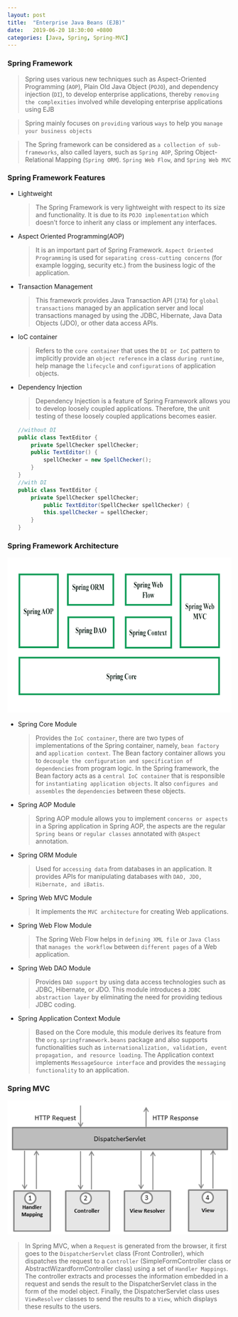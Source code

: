 ```yaml
---
layout: post
title:  "Enterprise Java Beans (EJB)"
date:   2019-06-20 18:30:00 +0800
categories: [Java, Spring, Spring-MVC]
---
```

### Spring Framework
> Spring uses various new techniques such as Aspect-Oriented Programming (`AOP`), Plain Old Java Object (`POJO`), and dependency injection (`DI`), to develop enterprise applications, thereby `removing the complexities` involved while developing enterprise applications using EJB

> Spring mainly focuses on `providing` various `ways` to help you `manage your business objects`

> The Spring framework can be considered as `a collection of sub-frameworks`, also called layers, such as `Spring AOP`, Spring Object-Relational Mapping (`Spring ORM`). `Spring Web Flow`, and `Spring Web MVC`

### Spring Framework Features
- Lightweight
    >The Spring Framework is very lightweight with respect to its size and functionality. It is due to its `POJO implementation` which doesn’t force to inherit any class or implement any interfaces.
- Aspect Oriented Programming(AOP)
    >It is an important part of Spring Framework. `Aspect Oriented Programming` is used for `separating cross-cutting concerns` (for example logging, security etc.) from the business logic of the application.
- Transaction Management
    >This framework provides Java Transaction API (`JTA`) for `global transactions` managed by an application server and local transactions managed by using the JDBC, Hibernate, Java Data Objects (JDO), or other data access APIs. 
- IoC container
    >Refers to the `core container` that uses the `DI or IoC` pattern to implicitly provide an `object reference` in a class `during runtime`, help manage the `lifecycle` and `configurations` of application objects.
- Dependency Injection
    >Dependency Injection is a feature of Spring Framework allows you to develop loosely coupled applications. Therefore, the unit testing of these loosely coupled applications becomes easier. 

    ```java
    //without DI
    public class TextEditor {
        private SpellChecker spellChecker;
        public TextEditor() {
            spellChecker = new SpellChecker();
        }
    }
    //with DI
    public class TextEditor {
        private SpellChecker spellChecker;
            public TextEditor(SpellChecker spellChecker) {
            this.spellChecker = spellChecker;
        }
    }
    ```
### Spring Framework Architecture

![spring framework](https://github.com/YouwangDeng/YouwangDeng.github.io/raw/master/static/img/_posts/Spring-Framework-Architecture.png)

- Spring Core Module
    >Provides the `IoC container`, there are two types of implementations of the Spring container, namely, `bean factory` and `application context`. The Bean factory container allows you to `decouple the configuration and specification of dependencies` from program logic. In the Spring framework, the Bean factory acts as a `central IoC container` that is responsible for `instantiating application objects`. It also `configures and assembles` the `dependencies` between these objects. 
- Spring AOP Module
    >Spring AOP module allows you to implement `concerns or aspects` in a Spring application in Spring AOP, the aspects are the regular `Spring beans` or `regular classes` annotated with `@Aspect` annotation. 
- Spring ORM Module
    >Used for `accessing data` from databases in an application. It provides APIs for manipulating databases with `DAO, JDO, Hibernate, and iBatis`. 
- Spring Web MVC Module
    >It implements the `MVC architecture` for creating Web applications.
- Spring Web Flow Module
    >The Spring Web Flow helps in `defining XML file` or `Java Class` that `manages the workflow` between `different pages` of a Web application.
- Spring Web DAO Module
    >Provides `DAO support` by using data access technologies such as JDBC, Hibernate, or JDO. This module introduces a `JDBC abstraction layer` by eliminating the need for providing tedious JDBC coding.
- Spring Application Context Module
    >Based on the Core module, this module derives its feature from the `org.springframework.beans` package and also supports functionalities such as `internationalization, validation, event propagation, and resource loading`. The Application context implements `MessageSource interface` and provides the `messaging functionality` to an application.

### Spring MVC

![spring mvc](https://github.com/YouwangDeng/YouwangDeng.github.io/raw/master/static/img/_posts/spring_mvc.png)

> In Spring MVC, when a `Request` is generated from the browser, it first goes to the `DispatcherServlet` class (Front Controller), which dispatches the request to a `Controller` (SimpleFormController class or AbstractWizardformController class) using a set of `Handler Mappings`. The controller extracts and processes the information embedded in a request and sends the result to the DispatcherServlet class in the form of the model object. Finally, the DispatcherServlet class uses `ViewResolver` classes to send the results to a `View`, which displays these results to the users.
